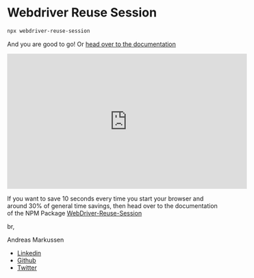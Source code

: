 # Webdriver Reuse Session 

```sh
npx webdriver-reuse-session 
```

And you are good to go! Or [head over to the documentation](https://github.com/andreasmarkussen/webdriver-reuse-session/blob/master/README.md)


<iframe width="560" height="315" 
  src="https://www.youtube.com/embed/4PzpztFJZP8" 
  frameborder="0" 
  allow="accelerometer; autoplay; encrypted-media; gyroscope; picture-in-picture" >
</iframe>


If you want to save 10 seconds every time you start your browser and around 30% of general time savings, then head over to the documentation of the NPM Package [WebDriver-Reuse-Session](https://github.com/andreasmarkussen/webdriver-reuse-session/blob/master/README.md)

br,

Andreas Markussen
- [Linkedin](https://www.linkedin.com/in/andreasmarkussen/)
- [Github](http://github.com/andreasmarkussen/)
- [Twitter](https://twitter.com/andreasm_dk)